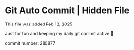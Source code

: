 # Git Auto Commit | Hidden File

This file was added Feb 12, 2025

Just for fun and keeping my daily git commit active 🤪

commit number: 280877
